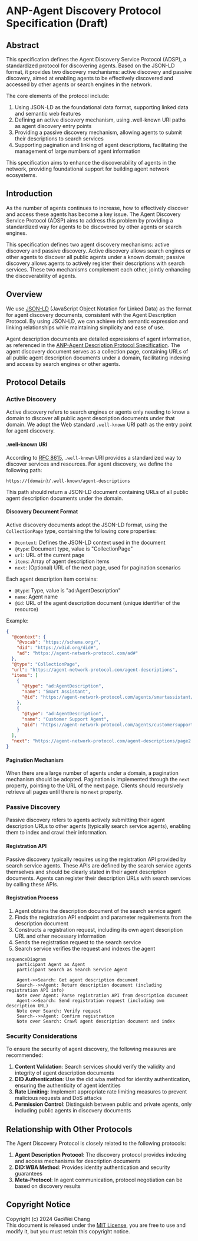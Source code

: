 # ANP-Agent Discovery Protocol Specification (Draft)

## Abstract

This specification defines the Agent Discovery Service Protocol (ADSP), a standardized protocol for discovering agents. Based on the JSON-LD format, it provides two discovery mechanisms: active discovery and passive discovery, aimed at enabling agents to be effectively discovered and accessed by other agents or search engines in the network.

The core elements of the protocol include:
1. Using JSON-LD as the foundational data format, supporting linked data and semantic web features
2. Defining an active discovery mechanism, using .well-known URI paths as agent discovery entry points
3. Providing a passive discovery mechanism, allowing agents to submit their descriptions to search services
4. Supporting pagination and linking of agent descriptions, facilitating the management of large numbers of agent information

This specification aims to enhance the discoverability of agents in the network, providing foundational support for building agent network ecosystems.

## Introduction

As the number of agents continues to increase, how to effectively discover and access these agents has become a key issue. The Agent Discovery Service Protocol (ADSP) aims to address this problem by providing a standardized way for agents to be discovered by other agents or search engines.

This specification defines two agent discovery mechanisms: active discovery and passive discovery. Active discovery allows search engines or other agents to discover all public agents under a known domain; passive discovery allows agents to actively register their descriptions with search services. These two mechanisms complement each other, jointly enhancing the discoverability of agents.

## Overview

We use [JSON-LD](https://www.w3.org/TR/json-ld11/) (JavaScript Object Notation for Linked Data) as the format for agent discovery documents, consistent with the Agent Description Protocol. By using JSON-LD, we can achieve rich semantic expression and linking relationships while maintaining simplicity and ease of use.

Agent description documents are detailed expressions of agent information, as referenced in the [ANP-Agent Description Protocol Specification](07-ANP-Agent-Description-Protocol-Specification.md). The agent discovery document serves as a collection page, containing URLs of all public agent description documents under a domain, facilitating indexing and access by search engines or other agents.

## Protocol Details

### Active Discovery

Active discovery refers to search engines or agents only needing to know a domain to discover all public agent description documents under that domain. We adopt the Web standard `.well-known` URI path as the entry point for agent discovery.

#### .well-known URI

According to [RFC 8615](https://tools.ietf.org/html/rfc8615), `.well-known` URI provides a standardized way to discover services and resources. For agent discovery, we define the following path:

```
https://{domain}/.well-known/agent-descriptions
```

This path should return a JSON-LD document containing URLs of all public agent description documents under the domain.

#### Discovery Document Format

Active discovery documents adopt the JSON-LD format, using the `CollectionPage` type, containing the following core properties:

- `@context`: Defines the JSON-LD context used in the document
- `@type`: Document type, value is "CollectionPage"
- `url`: URL of the current page
- `items`: Array of agent description items
- `next`: (Optional) URL of the next page, used for pagination scenarios

Each agent description item contains:
- `@type`: Type, value is "ad:AgentDescription"
- `name`: Agent name
- `@id`: URL of the agent description document (unique identifier of the resource)

Example:

```json
{
  "@context": {
    "@vocab": "https://schema.org/",
    "did": "https://w3id.org/did#",
    "ad": "https://agent-network-protocol.com/ad#"
  },
  "@type": "CollectionPage",
  "url": "https://agent-network-protocol.com/agent-descriptions",
  "items": [
    {
      "@type": "ad:AgentDescription",
      "name": "Smart Assistant",
      "@id": "https://agent-network-protocol.com/agents/smartassistant/ad.json"
    },
    {
      "@type": "ad:AgentDescription",
      "name": "Customer Support Agent",
      "@id": "https://agent-network-protocol.com/agents/customersupport/ad.json"
    }
  ],
  "next": "https://agent-network-protocol.com/agent-descriptions/page2.json"
}
```

#### Pagination Mechanism

When there are a large number of agents under a domain, a pagination mechanism should be adopted. Pagination is implemented through the `next` property, pointing to the URL of the next page. Clients should recursively retrieve all pages until there is no `next` property.

### Passive Discovery

Passive discovery refers to agents actively submitting their agent description URLs to other agents (typically search service agents), enabling them to index and crawl their information.

#### Registration API

Passive discovery typically requires using the registration API provided by search service agents. These APIs are defined by the search service agents themselves and should be clearly stated in their agent description documents. Agents can register their description URLs with search services by calling these APIs.

#### Registration Process

1. Agent obtains the description document of the search service agent
2. Finds the registration API endpoint and parameter requirements from the description document
3. Constructs a registration request, including its own agent description URL and other necessary information
4. Sends the registration request to the search service
5. Search service verifies the request and indexes the agent

```mermaid
sequenceDiagram
    participant Agent as Agent
    participant Search as Search Service Agent
    
    Agent->>Search: Get agent description document
    Search-->>Agent: Return description document (including registration API info)
    Note over Agent: Parse registration API from description document
    Agent->>Search: Send registration request (including own description URL)
    Note over Search: Verify request
    Search-->>Agent: Confirm registration
    Note over Search: Crawl agent description document and index
```

### Security Considerations

To ensure the security of agent discovery, the following measures are recommended:

1. **Content Validation**: Search services should verify the validity and integrity of agent description documents
2. **DID Authentication**: Use the did:wba method for identity authentication, ensuring the authenticity of agent identities
3. **Rate Limiting**: Implement appropriate rate limiting measures to prevent malicious requests and DoS attacks
4. **Permission Control**: Distinguish between public and private agents, only including public agents in discovery documents

## Relationship with Other Protocols

The Agent Discovery Protocol is closely related to the following protocols:

1. **Agent Description Protocol**: The discovery protocol provides indexing and access mechanisms for description documents
2. **DID:WBA Method**: Provides identity authentication and security guarantees
3. **Meta-Protocol**: In agent communication, protocol negotiation can be based on discovery results

## Copyright Notice
Copyright (c) 2024 GaoWei Chang  
This document is released under the [MIT License](./LICENSE), you are free to use and modify it, but you must retain this copyright notice.
